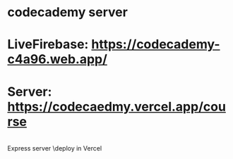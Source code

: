 # codecademy server

# LiveFirebase: https://codecademy-c4a96.web.app/
# Server: https://codecaedmy.vercel.app/course

\
Express server 
\deploy in Vercel
